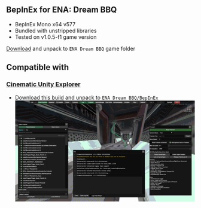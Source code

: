 ## BepInEx for ENA: Dream BBQ
- BepInEx Mono x64 v577
- Bundled with unstripped libraries
- Tested on v1.0.5-f1 game version

[Download](https://github.com/wafflecomposite/ena-dreambbq-modding/releases/download/1.0/BepInEx-ENA-DreamBBQ.zip) and unpack to `ENA Dream BBQ` game folder

## Compatible with
### [Cinematic Unity Explorer](https://github.com/originalnicodr/CinematicUnityExplorer)
- [Download this build](https://github.com/originalnicodr/CinematicUnityExplorer/releases/latest/download/CinematicUnityExplorer.BepInEx6.Mono.zip) and unpack to `ENA Dream BBQ/BepInEx`
![Dream BBQ with Cinematic Unity Explorer running](ena_unityexplorer.jpg)
